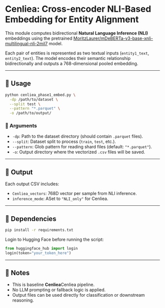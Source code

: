 # Cenliea: Cross-encoder NLI-Based Embedding for Entity Alignment

This module computes bidirectional **Natural Language Inference (NLI)** embeddings using the pretrained [MoritzLaurer/mDeBERTa-v3-base-xnli-multilingual-nli-2mil7](https://huggingface.co/MoritzLaurer/mDeBERTa-v3-base-xnli-multilingual-nli-2mil7) model.

Each pair of entities is represented as two textual inputs (`entity1_text`, `entity2_text`). The model encodes their semantic relationship bidirectionally and outputs a 768-dimensional pooled embedding.

---

## 🚀 Usage

```bash
python cenliea_phase1_embed.py \
  -dp /path/to/dataset \
  --split test \
  --pattern "*.parquet" \
  -o /path/to/output/
```

### 🔧 Arguments

- `-dp`: Path to the dataset directory (should contain `.parquet` files).
- `--split`: Dataset split to process (`train`, `test`, etc.).
- `--pattern`: Glob pattern for reading shard files (default: `"*.parquet"`).
- `-o`: Output directory where the vectorized `.csv` files will be saved.

---

## 💾 Output

Each output CSV includes:
- `Cenliea_vectors`: 768D vector per sample from NLI inference.
- `inference_mode`: ASet to `"NLI_only"` for Cenliea.

---

## 🧩 Dependencies

```bash
pip install -r requirements.txt
```

Login to Hugging Face before running the script:
```python
from huggingface_hub import login
login(token="your_token_here")
```

---

## 📌 Notes

- This is baseline **Cenliea**Cenliea pipeline.
- No LLM prompting or fallback logic is applied.
- Output files can be used directly for classification or downstream reasoning.
